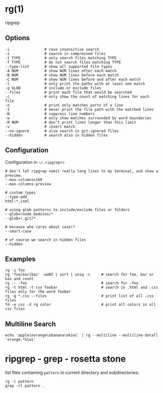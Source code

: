 
# rg(1)

ripgrep

## Options

    -i                # case insensitive search
    -z                # search in compressed files
    -t TYPE           # only search files matching TYPE
    -T TYPE           # do not search files matching TYPE
    --type-list       # show all supported file types
    -A NUM            # show NUM lines after each match
    -B NUM            # show NUM lines before each match
    -C NUM            # show NUM lines before and after each match
    -l                # only print the paths with at least one match
    -g GLOB           # include or exclude files
    --files           # print each file that would be searched
    -c                # only show the count of matching lines for each file
    -o                # print only matches parts of a line
    -I                # never print the file path with the matched lines
    -N                # suppress line numbers
    -w                # only show matches surrounded by word boundaries
    -M NUM            # don't print lines longer than this limit
    -v                # invert match
    --no-ignore       # also search in git-ignored files
    --hidden          # search also in hidden files

## Configuration

Configuration in `~/.ripgreprc`

    # don't let ripgrep vomit really long lines to my terminal, and show a preview.
    --max-columns=160
    --max-columns-preview

    # custom types
    --type-add
    html:*.isml

    # using glob patterns to include/exclude files or folders
    --glob=!node_modules/*
    --glob=!.git/*

    # because who cares about case!?
    --smart-case

    # of course we search in hidden files
    --hidden

## Examples

    rg -i foo
    rg 'foo|bar|baz' -woNI | sort | uniq -c     # search for foo, bar or baz and count
    rg -- -foo                                  # search for -foo
    rg -t html -t css foobar                    # search in .html and .css files only for the word foobar
    rg -g *.css --files                         # print list of all .css files
    fd -e css -X rg color                       # print all colors in all css files

## Multiline Search

    echo 'apple\norange\nbanana\nkiwi' | rg --multiline --multiline-dotall 'orange.*kiwi'

# ripgrep - grep - rosetta stone

  list files containing `pattern` in current directory and subdirectories:

    rg -l pattern
    grep -rl pattern .
